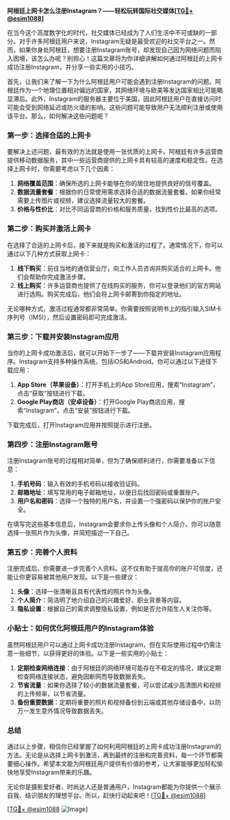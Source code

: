 **阿根廷上网卡怎么注册Instagram？——轻松玩转国际社交媒体[[TG💪+ @esim1088](https://t.me/s/esim1088)]**

在当今这个高度数字化的时代，社交媒体已经成为了人们生活中不可或缺的一部分。对于许多阿根廷用户来说，Instagram无疑是最受欢迎的社交平台之一。然而，如果你身处阿根廷，想要注册Instagram账号，却发现自己因为网络问题而陷入困境，该怎么办呢？别担心！这篇文章将为你详细讲解如何通过阿根廷的上网卡成功注册Instagram，并分享一些实用的小技巧。

首先，让我们来了解一下为什么阿根廷用户可能会遇到注册Instagram的问题。阿根廷作为一个地理位置相对偏远的国家，其网络环境与欧美等发达国家相比可能略显滞后。此外，Instagram的服务器主要位于美国，因此阿根廷用户在直接访问时可能会受到网络延迟或防火墙的影响。这些问题可能导致用户无法顺利注册或使用该平台。那么，如何解决这些问题呢？

### 第一步：选择合适的上网卡

要解决上述问题，最有效的方法就是使用一张优质的上网卡。阿根廷有许多运营商提供移动数据服务，其中一些运营商提供的上网卡具有较高的速度和稳定性。在选择上网卡时，你需要考虑以下几个因素：

1. **网络覆盖范围**：确保所选的上网卡能够在你的居住地提供良好的信号覆盖。
2. **数据流量套餐**：根据你的日常使用需求选择合适的数据流量套餐。如果你经常需要上传图片或视频，建议选择流量较大的套餐。
3. **价格与性价比**：对比不同运营商的价格和服务质量，找到性价比最高的选项。

### 第二步：购买并激活上网卡

在选择了合适的上网卡后，接下来就是购买和激活的过程了。通常情况下，你可以通过以下几种方式获取上网卡：

1. **线下购买**：前往当地的通信营业厅，向工作人员咨询并购买适合的上网卡。他们会帮助你完成激活步骤。
2. **线上购买**：许多运营商也提供了在线购买的服务，你可以登录他们的官方网站进行选购。购买完成后，他们会将上网卡邮寄到你指定的地址。

无论哪种方式，激活过程通常都非常简单。你需要按照说明书上的指引输入SIM卡序列号（IMSI），然后设置密码即可完成激活。

### 第三步：下载并安装Instagram应用

当你的上网卡成功激活后，就可以开始下一步了——下载并安装Instagram应用程序。Instagram支持多种操作系统，包括iOS和Android。你可以通过以下途径下载应用：

1. **App Store（苹果设备）**：打开手机上的App Store应用，搜索“Instagram”，点击“获取”按钮进行下载。
2. **Google Play商店（安卓设备）**：打开Google Play商店应用，搜索“Instagram”，点击“安装”按钮进行下载。

下载完成后，打开Instagram应用并按照提示进行注册。

### 第四步：注册Instagram账号

注册Instagram账号的过程相对简单，但为了确保顺利进行，你需要准备以下信息：

1. **手机号码**：输入有效的手机号码以接收验证码。
2. **邮箱地址**：填写常用的电子邮箱地址，以便日后找回密码或重置账户。
3. **用户名和密码**：选择一个独特的用户名，并设置一个强密码以保护你的账户安全。

在填写完这些基本信息后，Instagram会要求你上传头像和个人简介。你可以随意选择一张照片作为头像，并简短描述一下自己。

### 第五步：完善个人资料

注册完成后，你需要进一步完善个人资料。这不仅有助于提高你的账户可信度，还能让你更容易被其他用户发现。以下是一些建议：

1. **头像**：选择一张清晰且具有代表性的照片作为头像。
2. **个人简介**：简洁明了地介绍自己的兴趣爱好、职业背景等内容。
3. **隐私设置**：根据自己的需求调整隐私设置，例如是否允许陌生人关注你等。

### 小贴士：如何优化阿根廷用户的Instagram体验

虽然阿根廷用户可以通过上网卡成功注册Instagram，但在实际使用过程中仍需注意一些细节，以获得更好的体验。以下是一些实用的小贴士：

1. **定期检查网络连接**：由于阿根廷的网络环境可能存在不稳定的情况，建议定期检查网络连接状态，避免因断网而导致数据丢失。
2. **节省流量**：如果你选择了较小的数据流量套餐，可以尝试减少高清图片和视频的上传频率，以节省流量。
3. **备份重要数据**：定期将重要的照片和视频备份到云端或其他存储设备中，以防万一发生意外情况导致数据丢失。

### 总结

通过以上步骤，相信你已经掌握了如何利用阿根廷的上网卡成功注册Instagram的方法。无论是从选择上网卡到激活，再到最终的注册和完善资料，每一个环节都需要细心操作。希望本文能为阿根廷用户提供有价值的参考，让大家能够更加轻松愉快地享受Instagram带来的乐趣。

无论你是摄影爱好者、时尚达人还是普通用户，Instagram都能为你提供一个展示自我、结识朋友的理想平台。所以，赶快行动起来吧！[[TG💪+ @esim1088](https://t.me/s/esim1088)]

[[TG💪+ @esim1088](https://t.me/s/esim1088) ![Image](https://i.postimg.cc/4NQfJmqS/Snipaste-2025-05-13-00-14-12.png)]